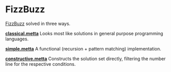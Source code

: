 # FizzBuzz
[FizzBuzz](https://en.wikipedia.org/wiki/Fizz_buzz) solved in three ways.

**[classical.metta](classical.metta)**
Looks most like solutions in general purpose programming languages.

**[simple.metta](simple.metta)**
A functional (recursion + pattern matching) implementation.

**[constructive.metta](constructive.metta)**
Constructs the solution set directly, filtering the number line for the respective conditions.
